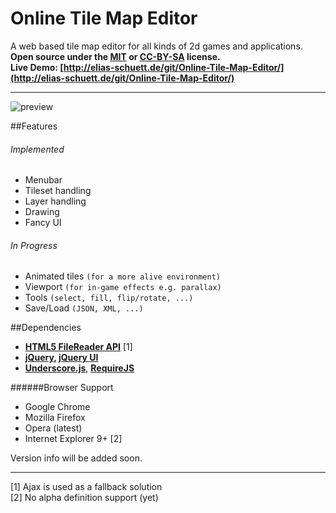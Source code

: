 Online Tile Map Editor
======================

A web based tile map editor for all kinds of 2d games and applications.  
**Open source under the [MIT](http://opensource.org/licenses/MIT) or [CC-BY-SA](https://creativecommons.org/licenses/by-sa/2.0/) license.**  
**Live Demo: [http://elias-schuett.de/git/Online-Tile-Map-Editor/](http://elias-schuett.de/git/Online-Tile-Map-Editor/)**  

----

![preview](http://elias-schuett.de/img/content/online-tile-map-editor.png)

##Features

###### Implemented
  
  * Menubar
  * Tileset handling
  * Layer handling
  * Drawing
  * Fancy UI

###### In Progress

  * Animated tiles `(for a more alive environment)`
  * Viewport `(for in-game effects e.g. parallax)`
  * Tools `(select, fill, flip/rotate, ...)`
  * Save/Load `(JSON, XML, ...)`


##Dependencies

  * **[HTML5 FileReader API](http://www.w3.org/TR/FileAPI/#dfn-filereader)** [1]
  * **[jQuery](http://jquery.com/), [jQuery UI](http://jqueryui.com/)**
  * **[Underscore.js](http://underscorejs.org/)**, **[RequireJS](http://requirejs.org/)**


######Browser Support

  * Google Chrome
  * Mozilla Firefox
  * Opera (latest)
  * Internet Explorer 9+ [2]

Version info will be added soon.

----
[1] Ajax is used as a fallback solution  
[2] No alpha definition support (yet)
